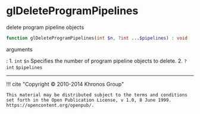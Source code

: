 # glDeleteProgramPipelines
delete program pipeline objects

```php
function glDeleteProgramPipelines(int $n, ?int ...$pipelines) : void
```



arguments

:    1. `int` `$n` Specifies the number of program pipeline objects to delete.
    2. `?int` `$pipelines` 



---
     

!!! cite "Copyright © 2010-2014 Khronos Group"

    This material may be distributed subject to the terms and conditions set forth in the Open Publication License, v 1.0, 8 June 1999. https://opencontent.org/openpub/.